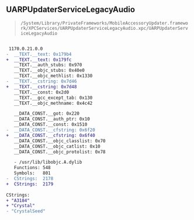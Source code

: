## UARPUpdaterServiceLegacyAudio

> `/System/Library/PrivateFrameworks/MobileAccessoryUpdater.framework/XPCServices/UARPUpdaterServiceLegacyAudio.xpc/UARPUpdaterServiceLegacyAudio`

```diff

 1170.0.21.0.0
-  __TEXT.__text: 0x179b4
+  __TEXT.__text: 0x179fc
   __TEXT.__auth_stubs: 0x970
   __TEXT.__objc_stubs: 0x40e0
   __TEXT.__objc_methlist: 0x1330
-  __TEXT.__cstring: 0x7d46
+  __TEXT.__cstring: 0x7d48
   __TEXT.__const: 0x2d0
   __TEXT.__gcc_except_tab: 0x130
   __TEXT.__objc_methname: 0x4c42

   __DATA_CONST.__got: 0x220
   __DATA_CONST.__auth_ptr: 0x10
   __DATA_CONST.__const: 0x1510
-  __DATA_CONST.__cfstring: 0x6f20
+  __DATA_CONST.__cfstring: 0x6f40
   __DATA_CONST.__objc_classlist: 0x70
   __DATA_CONST.__objc_catlist: 0x10
   __DATA_CONST.__objc_protolist: 0x78

   - /usr/lib/libobjc.A.dylib
   Functions: 548
   Symbols:   801
-  CStrings:  2178
+  CStrings:  2179
 
CStrings:
+ "A3184"
+ "Crystal"
- "CrystalSeed"

```

